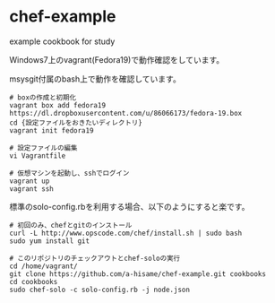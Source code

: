 chef-example
============

example cookbook for study

Windows7上のvagrant(Fedora19)で動作確認をしています。

msysgit付属のbash上で動作を確認しています。

```
# boxの作成と初期化
vagrant box add fedora19 https://dl.dropboxusercontent.com/u/86066173/fedora-19.box
cd {設定ファイルをおきたいディレクトリ}
vagrant init fedora19

# 設定ファイルの編集
vi Vagrantfile

# 仮想マシンを起動し、sshでログイン
vagrant up
vagrant ssh
```

標準のsolo-config.rbを利用する場合、以下のようにすると楽です。

```
# 初回のみ、chefとgitのインストール
curl -L http://www.opscode.com/chef/install.sh | sudo bash
sudo yum install git

# このリポジトリのチェックアウトとchef-soloの実行
cd /home/vagrant/
git clone https://github.com/a-hisame/chef-example.git cookbooks
cd cookbooks
sudo chef-solo -c solo-config.rb -j node.json
```
